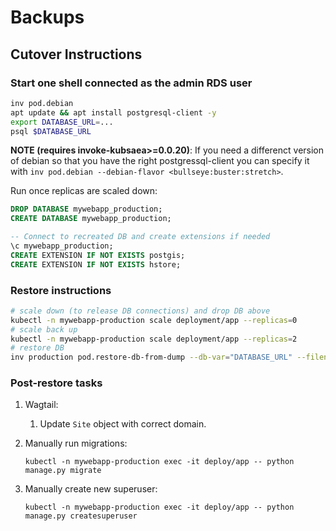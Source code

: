 # Backups


## Cutover Instructions


### Start one shell connected as the admin RDS user

```sh
inv pod.debian
apt update && apt install postgresql-client -y
export DATABASE_URL=...
psql $DATABASE_URL
```
**NOTE (requires invoke-kubsaea>=0.0.20)**: If you need a differenct version of debian so that you have the right postgressql-client you can specify it with `inv pod.debian --debian-flavor <bullseye:buster:stretch>`.

Run once replicas are scaled down:

```sql
DROP DATABASE mywebapp_production;
CREATE DATABASE mywebapp_production;

-- Connect to recreated DB and create extensions if needed
\c mywebapp_production;
CREATE EXTENSION IF NOT EXISTS postgis;
CREATE EXTENSION IF NOT EXISTS hstore;
```

### Restore instructions

```sh
# scale down (to release DB connections) and drop DB above
kubectl -n mywebapp-production scale deployment/app --replicas=0
# scale back up
kubectl -n mywebapp-production scale deployment/app --replicas=2
# restore DB
inv production pod.restore-db-from-dump --db-var="DATABASE_URL" --filename=mywebapp-archive.dump
```

### Post-restore tasks

1. Wagtail:
    1. Update `Site` object with correct domain.
2. Manually run migrations:

    ```shell
    kubectl -n mywebapp-production exec -it deploy/app -- python manage.py migrate
    ```
3. Manually create new superuser:

    ```shell
    kubectl -n mywebapp-production exec -it deploy/app -- python manage.py createsuperuser
    ```
